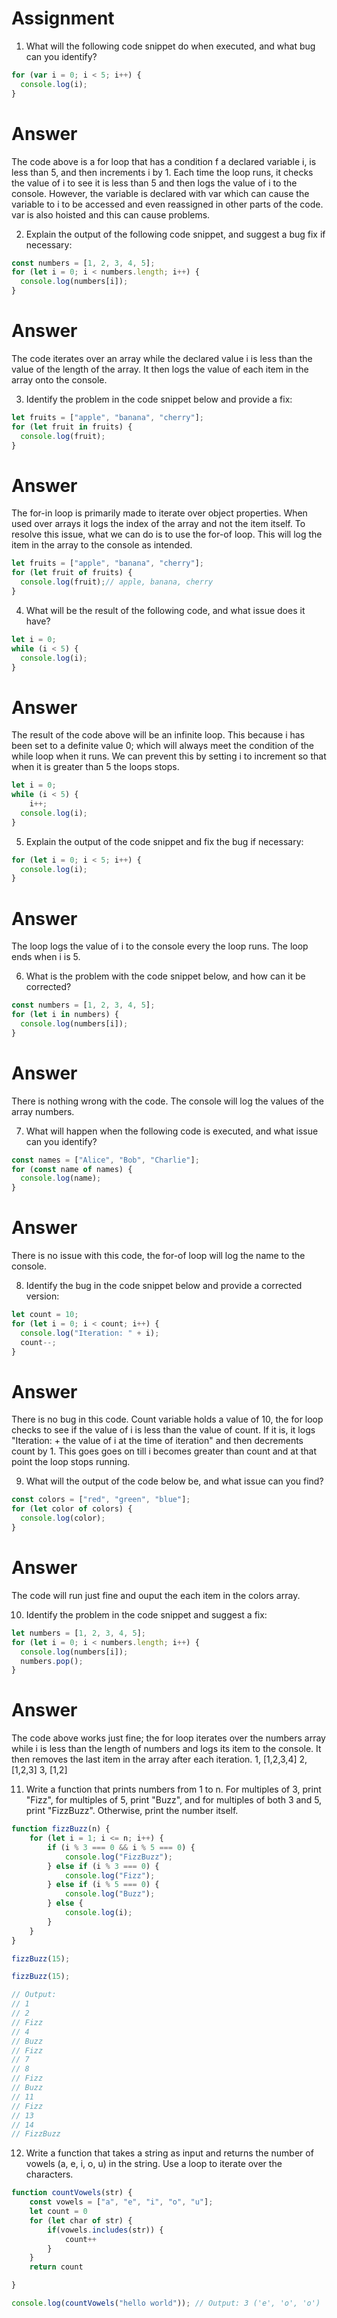# Assignment 

1. What will the following code snippet do when executed, and what bug can you identify?

```javascript
for (var i = 0; i < 5; i++) {
  console.log(i);
}
```
# Answer
The code above is a for loop that has a condition f a declared variable i, is less than 5, and then increments i by 1. Each time the loop runs, it checks the value of i to see it is less than 5 and then logs the value of i to the console. However, the variable is declared with var which can cause the variable to i to be accessed and even reassigned in other parts of the code. var is also hoisted and this can cause problems.

2. Explain the output of the following code snippet, and suggest a bug fix if necessary:

```javascript
const numbers = [1, 2, 3, 4, 5];
for (let i = 0; i < numbers.length; i++) {
  console.log(numbers[i]);
}
```
# Answer
The code iterates over an array while the declared value i is less than the value of the length of the array. It then logs the value of each item in the array onto the console.

3. Identify the problem in the code snippet below and provide a fix:

```javascript
let fruits = ["apple", "banana", "cherry"];
for (let fruit in fruits) {
  console.log(fruit);
}
```
# Answer
The for-in loop is primarily made to iterate over object properties. When used over arrays it logs the index of the array and not the item itself. To resolve this issue, what we can do is to use the for-of loop. This will log the item in the array to the console as intended.
```javascript
let fruits = ["apple", "banana", "cherry"];
for (let fruit of fruits) {
  console.log(fruit);// apple, banana, cherry
}
```

4. What will be the result of the following code, and what issue does it have?

```javascript
let i = 0;
while (i < 5) {
  console.log(i);
}
```

# Answer
The result of the code above will be an infinite loop. This because i has been set to a definite value 0; which will always meet the condition of the while loop when it runs. We can prevent this by setting i to increment so that when it is greater than 5 the loops stops.
```javascript
let i = 0;
while (i < 5) {
    i++;
  console.log(i);
}
```


5. Explain the output of the code snippet and fix the bug if necessary:

```javascript
for (let i = 0; i < 5; i++) {
  console.log(i);
}
```
# Answer 
The loop logs the value of i to the console every the loop runs. The loop ends when i is 5.

6. What is the problem with the code snippet below, and how can it be corrected?

```javascript
const numbers = [1, 2, 3, 4, 5];
for (let i in numbers) {
  console.log(numbers[i]);
}
```
# Answer
There is nothing wrong with the code. The console will log the values of the array numbers.

7. What will happen when the following code is executed, and what issue can you identify?

```javascript
const names = ["Alice", "Bob", "Charlie"];
for (const name of names) {
  console.log(name);
}
```
# Answer
There is no issue with this code, the for-of loop will log the name to the console.

8. Identify the bug in the code snippet below and provide a corrected version:

```javascript
let count = 10;
for (let i = 0; i < count; i++) {
  console.log("Iteration: " + i);
  count--;
}
```
# Answer
There is no bug in this code. Count variable holds a value of 10, the for loop checks to see if the value of i is less than the value of count. If it is, it logs "Iteration: + the value of i at the time of iteration" and then decrements count by 1. This goes goes on till i becomes greater than count and at that point the loop stops running.

9. What will the output of the code below be, and what issue can you find?

```javascript
const colors = ["red", "green", "blue"];
for (let color of colors) {
  console.log(color);
}
```
# Answer
The code will run just fine and ouput the each item in the colors array.

10. Identify the problem in the code snippet and suggest a fix:

```javascript
let numbers = [1, 2, 3, 4, 5];
for (let i = 0; i < numbers.length; i++) {
  console.log(numbers[i]);
  numbers.pop();
}
```
# Answer
The code above works just fine; the for loop iterates over the numbers array while i is less than the length of numbers and logs its item to the console. It then removes the last item in the array after each iteration.
1, [1,2,3,4]
2, [1,2,3]
3, [1,2]


11. Write a function that prints numbers from 1 to n. For multiples of 3, print "Fizz", for multiples of 5, print "Buzz", and for multiples of both 3 and 5, print "FizzBuzz". Otherwise, print the number itself.
```javascript
function fizzBuzz(n) {
    for (let i = 1; i <= n; i++) {
        if (i % 3 === 0 && i % 5 === 0) {
            console.log("FizzBuzz");
        } else if (i % 3 === 0) {
            console.log("Fizz");
        } else if (i % 5 === 0) {
            console.log("Buzz");
        } else {
            console.log(i);
        }
    }
}

fizzBuzz(15);

fizzBuzz(15);

// Output:
// 1
// 2
// Fizz
// 4
// Buzz
// Fizz
// 7
// 8
// Fizz
// Buzz
// 11
// Fizz
// 13
// 14
// FizzBuzz
```
12. Write a function that takes a string as input and returns the number of vowels (a, e, i, o, u) in the string. Use a loop to iterate over the characters.
```js
function countVowels(str) {
    const vowels = ["a", "e", "i", "o", "u"];
    let count = 0
    for (let char of str) {
        if(vowels.includes(str)) {
            count++
        }
    }
    return count

}

console.log(countVowels("hello world")); // Output: 3 ('e', 'o', 'o')
```
